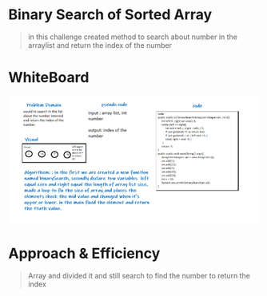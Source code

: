 # Binary Search of Sorted Array

>in this challenge created method to search about number in the arraylist and return the index of the number

# WhiteBoard

![](binary.PNG)


# Approach & Efficiency

>Array and divided it and still search to find the number to return the index